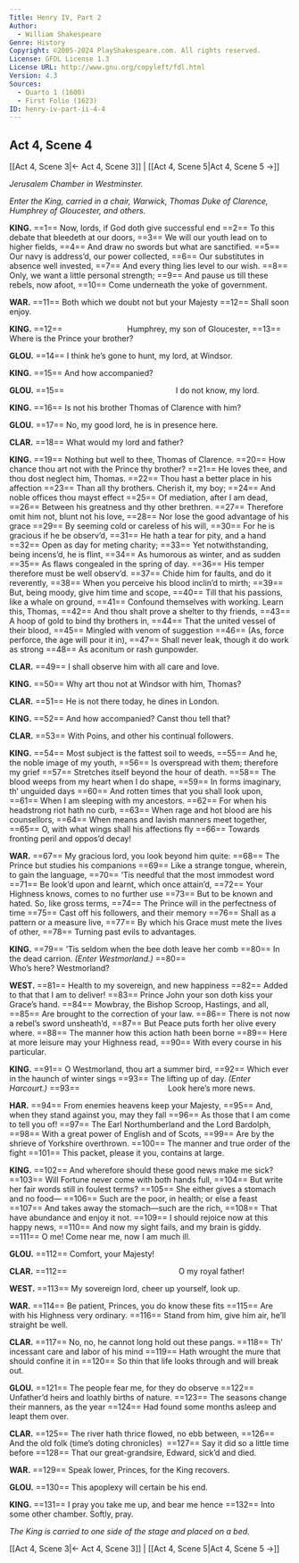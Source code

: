 ```yaml
---
Title: Henry IV, Part 2
Author: 
  - William Shakespeare
Genre: History
Copyright: ©2005-2024 PlayShakespeare.com. All rights reserved.
License: GFDL License 1.3
License URL: http://www.gnu.org/copyleft/fdl.html
Version: 4.3
Sources:
  - Quarto 1 (1600)
  - First Folio (1623)
ID: henry-iv-part-ii-4-4
---
```


## Act 4, Scene 4
[[Act 4, Scene 3|← Act 4, Scene 3]] | [[Act 4, Scene 5|Act 4, Scene 5 →]]

*Jerusalem Chamber in Westminster.*

*Enter the King, carried in a chair, Warwick, Thomas Duke of Clarence, Humphrey of Gloucester, and others.*

**KING.**
==1== Now, lords, if God doth give successful end
==2== To this debate that bleedeth at our doors,
==3== We will our youth lead on to higher fields,
==4== And draw no swords but what are sanctified.
==5== Our navy is address’d, our power collected,
==6== Our substitutes in absence well invested,
==7== And every thing lies level to our wish.
==8== Only, we want a little personal strength;
==9== And pause us till these rebels, now afoot,
==10== Come underneath the yoke of government.

**WAR.**
==11== Both which we doubt not but your Majesty
==12== Shall soon enjoy.

**KING.**
==12==         Humphrey, my son of Gloucester,
==13== Where is the Prince your brother?

**GLOU.**
==14== I think he’s gone to hunt, my lord, at Windsor.

**KING.**
==15== And how accompanied?

**GLOU.**
==15==               I do not know, my lord.

**KING.**
==16== Is not his brother Thomas of Clarence with him?

**GLOU.**
==17== No, my good lord, he is in presence here.

**CLAR.**
==18== What would my lord and father?

**KING.**
==19== Nothing but well to thee, Thomas of Clarence.
==20== How chance thou art not with the Prince thy brother?
==21== He loves thee, and thou dost neglect him, Thomas.
==22== Thou hast a better place in his affection
==23== Than all thy brothers. Cherish it, my boy;
==24== And noble offices thou mayst effect
==25== Of mediation, after I am dead,
==26== Between his greatness and thy other brethren.
==27== Therefore omit him not, blunt not his love,
==28== Nor lose the good advantage of his grace
==29== By seeming cold or careless of his will,
==30== For he is gracious if he be observ’d,
==31== He hath a tear for pity, and a hand
==32== Open as day for meting charity;
==33== Yet notwithstanding, being incens’d, he is flint,
==34== As humorous as winter, and as sudden
==35== As flaws congealed in the spring of day.
==36== His temper therefore must be well observ’d.
==37== Chide him for faults, and do it reverently,
==38== When you perceive his blood inclin’d to mirth;
==39== But, being moody, give him time and scope,
==40== Till that his passions, like a whale on ground,
==41== Confound themselves with working. Learn this, Thomas,
==42== And thou shalt prove a shelter to thy friends,
==43== A hoop of gold to bind thy brothers in,
==44== That the united vessel of their blood,
==45== Mingled with venom of suggestion
==46== (As, force perforce, the age will pour it in),
==47== Shall never leak, though it do work as strong
==48== As aconitum or rash gunpowder.

**CLAR.**
==49== I shall observe him with all care and love.

**KING.**
==50== Why art thou not at Windsor with him, Thomas?

**CLAR.**
==51== He is not there today, he dines in London.

**KING.**
==52== And how accompanied? Canst thou tell that?

**CLAR.**
==53== With Poins, and other his continual followers.

**KING.**
==54== Most subject is the fattest soil to weeds,
==55== And he, the noble image of my youth,
==56== Is overspread with them; therefore my grief
==57== Stretches itself beyond the hour of death.
==58== The blood weeps from my heart when I do shape,
==59== In forms imaginary, th’ unguided days
==60== And rotten times that you shall look upon,
==61== When I am sleeping with my ancestors.
==62== For when his headstrong riot hath no curb,
==63== When rage and hot blood are his counsellors,
==64== When means and lavish manners meet together,
==65== O, with what wings shall his affections fly
==66== Towards fronting peril and oppos’d decay!

**WAR.**
==67== My gracious lord, you look beyond him quite:
==68== The Prince but studies his companions
==69== Like a strange tongue, wherein, to gain the language,
==70== ’Tis needful that the most immodest word
==71== Be look’d upon and learnt, which once attain’d,
==72== Your Highness knows, comes to no further use
==73== But to be known and hated. So, like gross terms,
==74== The Prince will in the perfectness of time
==75== Cast off his followers, and their memory
==76== Shall as a pattern or a measure live,
==77== By which his Grace must mete the lives of other,
==78== Turning past evils to advantages.

**KING.**
==79== ’Tis seldom when the bee doth leave her comb
==80== In the dead carrion.
*(Enter Westmorland.)*
==80==            Who’s here? Westmorland?

**WEST.**
==81== Health to my sovereign, and new happiness
==82== Added to that that I am to deliver!
==83== Prince John your son doth kiss your Grace’s hand.
==84== Mowbray, the Bishop Scroop, Hastings, and all,
==85== Are brought to the correction of your law.
==86== There is not now a rebel’s sword unsheath’d,
==87== But Peace puts forth her olive every where.
==88== The manner how this action hath been borne
==89== Here at more leisure may your Highness read,
==90== With every course in his particular.

**KING.**
==91== O Westmorland, thou art a summer bird,
==92== Which ever in the haunch of winter sings
==93== The lifting up of day.
*(Enter Harcourt.)*
==93==            Look here’s more news.

**HAR.**
==94== From enemies heavens keep your Majesty,
==95== And, when they stand against you, may they fall
==96== As those that I am come to tell you of!
==97== The Earl Northumberland and the Lord Bardolph,
==98== With a great power of English and of Scots,
==99== Are by the shrieve of Yorkshire overthrown.
==100== The manner and true order of the fight
==101== This packet, please it you, contains at large.

**KING.**
==102== And wherefore should these good news make me sick?
==103== Will Fortune never come with both hands full,
==104== But write her fair words still in foulest terms?
==105== She either gives a stomach and no food⁠—
==106== Such are the poor, in health; or else a feast
==107== And takes away the stomach—such are the rich,
==108== That have abundance and enjoy it not.
==109== I should rejoice now at this happy news,
==110== And now my sight fails, and my brain is giddy.
==111== O me! Come near me, now I am much ill.

**GLOU.**
==112== Comfort, your Majesty!

**CLAR.**
==112==               O my royal father!

**WEST.**
==113== My sovereign lord, cheer up yourself, look up.

**WAR.**
==114== Be patient, Princes, you do know these fits
==115== Are with his Highness very ordinary.
==116== Stand from him, give him air, he’ll straight be well.

**CLAR.**
==117== No, no, he cannot long hold out these pangs.
==118== Th’ incessant care and labor of his mind
==119== Hath wrought the mure that should confine it in
==120== So thin that life looks through and will break out.

**GLOU.**
==121== The people fear me, for they do observe
==122== Unfather’d heirs and loathly births of nature.
==123== The seasons change their manners, as the year
==124== Had found some months asleep and leapt them over.

**CLAR.**
==125== The river hath thrice flowed, no ebb between,
==126== And the old folk (time’s doting chronicles) 
==127== Say it did so a little time before
==128== That our great-grandsire, Edward, sick’d and died.

**WAR.**
==129== Speak lower, Princes, for the King recovers.

**GLOU.**
==130== This apoplexy will certain be his end.

**KING.**
==131== I pray you take me up, and bear me hence
==132== Into some other chamber. Softly, pray.

*The King is carried to one side of the stage and placed on a bed.*

[[Act 4, Scene 3|← Act 4, Scene 3]] | [[Act 4, Scene 5|Act 4, Scene 5 →]]